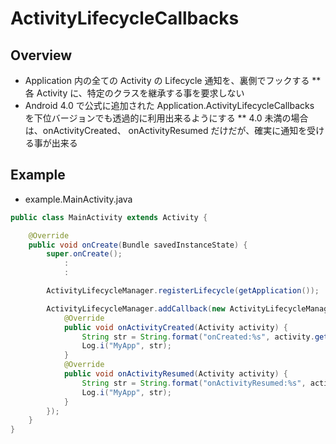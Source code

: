 # ActivityLifecycleCallbacks

## Overview
* Application 内の全ての Activity の Lifecycle 通知を、裏側でフックする
** 各 Activity に、特定のクラスを継承する事を要求しない
* Android 4.0 で公式に追加された Application.ActivityLifecycleCallbacks を下位バージョンでも透過的に利用出来るようにする
** 4.0 未満の場合は、onActivityCreated、 onActivityResumed だけだが、確実に通知を受ける事が出来る



## Example

* example.MainActivity.java
```java
public class MainActivity extends Activity {

    @Override
    public void onCreate(Bundle savedInstanceState) {
		super.onCreate();
			:
			:

		ActivityLifecycleManager.registerLifecycle(getApplication());

		ActivityLifecycleManager.addCallback(new ActivityLifecycleManager.Callbacks() {
			@Override
			public void onActivityCreated(Activity activity) {
				String str = String.format("onCreated:%s", activity.getClass().getSimpleName());
				Log.i("MyApp", str);
			}
			@Override
			public void onActivityResumed(Activity activity) {
				String str = String.format("onActivityResumed:%s", activity.getClass().getSimpleName());
				Log.i("MyApp", str);
			}
		});
	}
}
```


